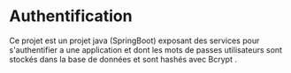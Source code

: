 # Authentification
Ce projet est un projet java (SpringBoot) exposant des services pour s'authentifier a une application et dont les mots de passes utilisateurs
sont stockés dans la base de données et sont hashés avec Bcrypt .
